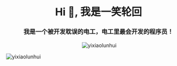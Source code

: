 <h1 align="center">Hi 👋, 我是一笑轮回</h1>
<h3 align="center">我是一个被开发耽误的电工，电工里最会开发的程序员！</h3>


<p  align="center">&nbsp;<img align="center" src="https://github-readme-stats.vercel.app/api?username=yixiaolunhui&show_icons=true&locale=en" alt="yixiaolunhui" /></p>

<p><img align="center" src="https://github-readme-streak-stats.herokuapp.com/?user=yixiaolunhui&" alt="yixiaolunhui" /></p>

